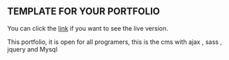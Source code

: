 ## TEMPLATE FOR YOUR PORTFOLIO

You can click the [link](https://amarlon.github.io/amln/) if you want to see the live version.

This portfolio, it is open for all programers, this is the  cms with ajax , sass , jquery and Mysql
